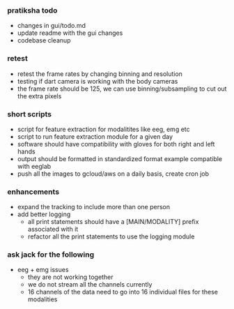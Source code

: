 ### pratiksha todo
- changes in gui/todo.md
- update readme with the gui changes
- codebase cleanup

### retest
- retest the frame rates by changing binning and resolution
- testing if dart camera is working with the body cameras
- the frame rate should be 125, we can use binning/subsampling to cut out the extra pixels

### short scripts
- script for feature extraction for modalitites like eeg, emg etc
- script to run feature extraction module for a given day
- software should have compatibility with gloves for both right and left hands
- output should be formatted in standardized format example compatible with eeglab
- push all the images to gcloud/aws on a daily basis, create cron job

### enhancements
- expand the tracking to include more than one person
- add better logging
    - all print statements should have a [MAIN/MODALITY] prefix associated with it
    - refactor all the print statements to use the logging module

### ask jack for the following
- eeg + emg issues
    - they are not working together 
    - we do not stream all the channels currently
    - 16 channels of the data need to go into 16 individual files for these modalities

